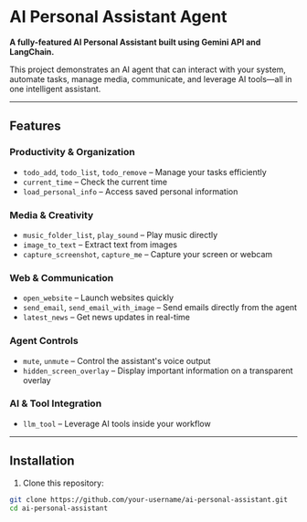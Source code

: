 # AI Personal Assistant Agent

**A fully-featured AI Personal Assistant built using Gemini API and LangChain.**  

This project demonstrates an AI agent that can interact with your system, automate tasks, manage media, communicate, and leverage AI tools—all in one intelligent assistant.

---

## Features

### Productivity & Organization
- `todo_add`, `todo_list`, `todo_remove` – Manage your tasks efficiently
- `current_time` – Check the current time
- `load_personal_info` – Access saved personal information

### Media & Creativity
- `music_folder_list`, `play_sound` – Play music directly
- `image_to_text` – Extract text from images
- `capture_screenshot`, `capture_me` – Capture your screen or webcam

### Web & Communication
- `open_website` – Launch websites quickly
- `send_email`, `send_email_with_image` – Send emails directly from the agent
- `latest_news` – Get news updates in real-time

### Agent Controls
- `mute`, `unmute` – Control the assistant's voice output
- `hidden_screen_overlay` – Display important information on a transparent overlay

### AI & Tool Integration
- `llm_tool` – Leverage AI tools inside your workflow

---

## Installation

1. Clone this repository:

```bash
git clone https://github.com/your-username/ai-personal-assistant.git
cd ai-personal-assistant
